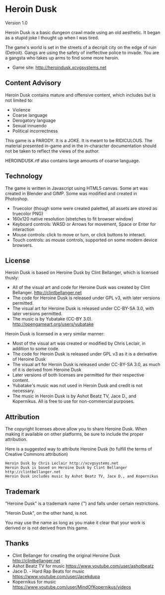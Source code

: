 # Heroin Dusk
Version 1.0

Heroin Dusk is a basic dungeon crawl made using an old aesthetic. It began as a stupid joke I thought up when I was tired.

The game's world is set in the streets of a decripit city on the edge of ruin (Detroit). Gangs are using the safety of ineffective police to invade. You are a gangsta who takes up arms to find some more heroin.

* Game site: http://heroindusk.xcvgsystems.net

## Content Advisory

Heroin Dusk contains mature and offensive content, which includes but is not limited to:

* Violence
* Coarse language
* Derogatory language
* Sexual innuendo
* Political incorrectness

This game is a PARODY. It is a JOKE. It is meant to be RIDICULOUS.
The material presented in-game and in the in-character documentation should not be taken to reflect the views of the author.

HEROINDUSK.rtf also contains large amounts of coarse language.

## Technology

The game is written in Javascript using HTML5 canvas.
Some art was created in Blender and GIMP. Some was modified and created in Photoshop.

* Truecolor (though some were created paletted, all assets are stored as truecolor PNG)
* 160x120 native resolution (stretches to fit browser window)
* Keyboard controls: WASD or Arrows for movement, Space or Enter for interaction
* Mouse controls: click to move or turn, or click buttons to interact.
* Touch controls: as mouse controls, supported on some modern device browsers.

## License

Heroin Dusk is based on Heroine Dusk by Clint Bellanger, which is licensed thusly:

* All of the visual art and code for Heroine Dusk was created by Clint Bellanger. http://clintbellanger.net
* The code for Heroine Dusk is released under GPL v3, with later versions permitted.
* The visual art for Heroine Dusk is released under CC-BY-SA 3.0, with later versions permitted.
* The music is by Yubatake (CC-BY 3.0). http://opengameart.org/users/yubatake

Heroin Dusk is licensed in a very similar manner:

* Most of the visual art was created or modified by Chris Leclair, in addition to some code.
* The code for Heroin Dusk is released under GPL v3 as it is a derivative of Heroine Dusk
* The visual art for Heroin Dusk is released under CC-BY-SA 3.0, as much of it is derived from Heroine Dusk
* Later versions of both licenses are permitted for their respective content.
* Yubatake's music was not used in Heroin Dusk and credit is not necessary.
* The music in Heroin Dusk is by Ashot Beatz TV, Jace D., and Kopernikus. All is free to use for non-commercial purposes.

## Attribution

The copyright licenses above allow you to share Heroine Dusk. When making it available on other platforms, be sure to include the proper attribution.

Here is a suggested way to attribute Heroine Dusk (to fulfill the terms of Creative Commons attribution)

	Heroin Dusk by Chris Leclair http://xcvgsystems.net
	Heroin Dusk is based on Heroine Dusk by Clint Bellanger http://clintbellanger.net
	Heroin Dusk includes music by Ashot Beatz TV, Jace D., and Kopernikus

## Trademark

"Heroine Dusk" is a trademark name (™) and falls under certain restrictions.

"Heroin Dusk", on the other hand, is not.

You may use the name as long as you make it clear that your work is derived or is not derived from this game.

## Thanks

* Clint Bellanger for creating the original Heroine Dusk http://clintbellanger.net
* Ashot Beatz TV for music https://www.youtube.com/user/ashotbeatz
* Jace D. - Hard Rap Beats for music https://www.youtube.com/user/Jacekdupa
* Kopernikus for music https://www.youtube.com/user/MindOfKopernikus/videos